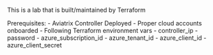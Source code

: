 This is a lab that is built/maintained by Terraform

Prerequisites:
    - Aviatrix Controller Deployed
    - Proper cloud accounts onboarded
    - Following Terraform environment vars
        - controller_ip
        - password
        - azure_subscription_id
        - azure_tenant_id
        - azure_client_id
        - azure_client_secret
        